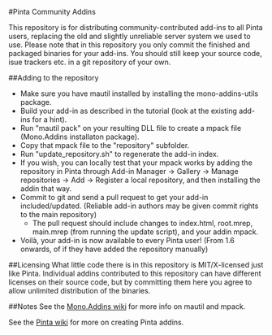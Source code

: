 #Pinta Community Addins

This repository is for distributing community-contributed add-ins to all Pinta users, replacing the old and slightly unreliable server system we used to use. Please note that in this repository you only commit the finished and packaged binaries for your add-ins. You should still keep your source code, isue trackers etc. in a git repository of your own.

##Adding to the repository

- Make sure you have mautil installed by installing the mono-addins-utils package.
- Build your add-in as described in the tutorial (look at the existing add-ins for a hint).
- Run "mautil pack" on your resulting DLL file to create a mpack file (Mono.Addins installaton package).
- Copy that mpack file to the "repository" subfolder.
- Run "update_repository.sh" to regenerate the add-in index.
- If you wish, you can locally test that your mpack works by adding the repository in Pinta through Add-in Manager -> Gallery -> Manage repositories -> Add -> Register a local repository, and then installing the addin that way.
- Commit to git and send a pull request to get your add-in included/updated. (Reliable add-in authors may be given commit rights to the main repository)
  - The pull request should include changes to index.html, root.mrep, main.mrep (from running the update script), and your addin mpack.
- Voilà, your add-in is now available to every Pinta user! (From 1.6 onwards, of if they have added the repository manually)

##Licensing
What little code there is in this repository is MIT/X-licensed just like Pinta. Individual addins contributed to this repository can have different licenses on their source code, but by committing them here you agree to allow unlimited distribution of the binaries.

##Notes
See the [Mono.Addins wiki](https://monoaddins.codeplex.com/wikipage?title=Creating%20and%20Managing%20Add-in%20Packages) for more info on mautil and mpack.

See the [Pinta wiki](https://github.com/PintaProject/Pinta/wiki) for more on creating Pinta addins.
